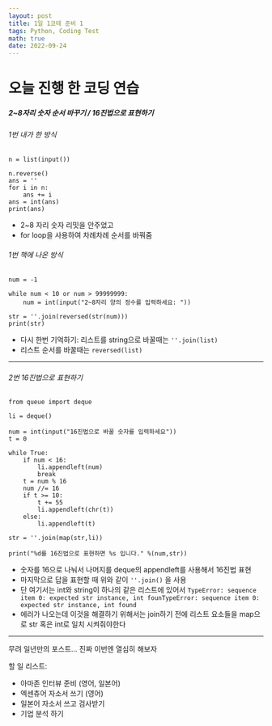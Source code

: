 ```yaml
---
layout: post
title: 1일 1코테 준비 1
tags: Python, Coding Test
math: true
date: 2022-09-24
---
```


# **오늘 진행 한 코딩 연습**

##### 2~8자리 숫자 순서 바꾸기 / 16진법으로 표현하기

###### 1번 내가 한 방식

```
n = list(input())

n.reverse()
ans = ''
for i in n:
    ans += i
ans = int(ans)
print(ans)
```
- 2~8 자리 숫자 리밋을 안주었고
- for loop을 사용하여 차례차례 순서를 바꿔줌

###### 1번 책에 나온 방식

```
num = -1

while num < 10 or num > 99999999:
    num = int(input("2~8자리 양의 정수를 입력하세요: "))

str = ''.join(reversed(str(num)))
print(str)
```
- 다시 한번 기억하기: 리스트를 string으로 바꿀때는 `''.join(list)`
- 리스트 순서를 바꿀때는 `reversed(list)`

* * *

###### 2번 16진법으로 표현하기
```
from queue import deque

li = deque()

num = int(input("16진법으로 바꿀 숫자를 입력하세요"))
t = 0

while True:
    if num < 16:
        li.appendleft(num)
        break
    t = num % 16
    num //= 16
    if t >= 10:
        t += 55
        li.appendleft(chr(t))
    else:
        li.appendleft(t)

str = ''.join(map(str,li))

print("%d를 16진법으로 표현하면 %s 입니다." %(num,str))
```
- 숫자를 16으로 나눠서 나머지를 deque의 appendleft를 사용해서 16진법 표현
- 마지막으로 답을 표현할 때 위와 같이 `''.join()` 을 사용
- 단 여기서는 int와 string이 하나의 같은 리스트에 있어서 
`TypeError: sequence item 0: expected str instance, int founTypeError: sequence item 0: expected str instance, int found
`
- 에러가 나오는데 이것을 해결하기 위해서는 join하기 전에 리스트 요소들을 map으로 str 혹은 int로 일치 시켜줘야한다



* * *

무려 일년만의 포스트...
진짜 이번엔 열심히 해보자

할 일 리스트:
- 아마존 인터뷰 준비 (영어, 일본어)
- 엑센츄어 자소서 쓰기 (영어)
- 일본어 자소서 쓰고 검사받기 
- 기업 분석 하기